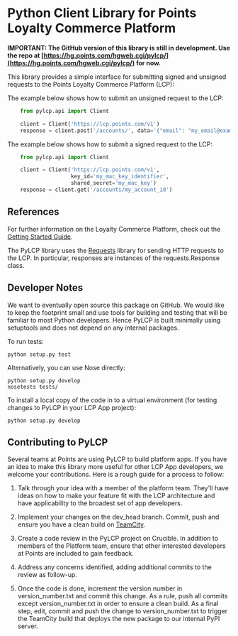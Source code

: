 Python Client Library for Points Loyalty Commerce Platform
==========================================================

__IMPORTANT: The GitHub version of this library is still in development. Use
the repo at [https://hg.points.com/hgweb.cgi/pylcp/](https://hg.points.com/hgweb.cgi/pylcp/)
for now.__

This library provides a simple interface for submitting signed and unsigned
requests to the Points Loyalty Commerce Platform (LCP):

The example below shows how to submit an unsigned request to the LCP:

```python
	from pylcp.api import Client

	client = Client('https://lcp.points.com/v1')
	response = client.post('/accounts/', data='{"email": "my_email@example.com"}')
```

The example below shows how to submit a signed request to the LCP:

```python
	from pylcp.api import Client

	client = Client('https://lcp.points.com/v1',
					key_id='my_mac_key_identifier',
					shared_secret='my_mac_key')
	response = client.get('/accounts/my_account_id')
```

References
----------
For further information on the Loyalty Commerce Platform, check out 
the [Getting Started Guide](http://points.github.io/Loyalty-Commerce-Platform/index.html).


The PyLCP library uses the [Requests](http://www.python-requests.org/en/latest/)
library for sending HTTP requests to the
LCP. In particular, responses are instances of the requests.Response class.

Developer Notes
---------------
We want to eventually open source this package on GitHub. We would
like to keep the footprint small and use tools for building and testing that
will be familiar to most Python developers. Hence PyLCP is built minimally
using setuptools and does not depend on any internal packages.

To run tests:

    python setup.py test

 Alternatively, you can use Nose directly:

 	python setup.py develop
    nosetests tests/

To install a local copy of the code in to a virtual environment (for testing
changes to PyLCP in your LCP App project):

    python setup.py develop

Contributing to PyLCP
---------------------
Several teams at Points are using PyLCP to build platform apps. If you have
an idea to make this library more useful for other LCP App developers, we
welcome your contributions. Here is a rough guide for a process to follow:

1. Talk through your idea with a member of the platform team. They'll have
ideas on how to make your feature fit with the LCP architecture and have
applicability to the broadest set of app developers.

2. Implement your changes on the dev_head branch. Commit, push and ensure you
have a clean build on [TeamCity](https://prod-builds-1.points.com:8112/viewType.html?buildTypeId=Development_DevPyLCP_PyLCP).

3. Create a code review in the PyLCP project on Crucible. In addition to
members of the Platform team, ensure that other interested developers at
Points are included to gain feedback.

4. Address any concerns identified, adding additional commits to the review
as follow-up.

5. Once the code is done, increment the version number in version_number.txt
and commit this change. As a rule, push all commits except version_number.txt
in order to ensure a clean build. As a final step, edit, commit and push the
change to version_number.txt to trigger the TeamCity build that deploys the
new package to our internal PyPI server.
